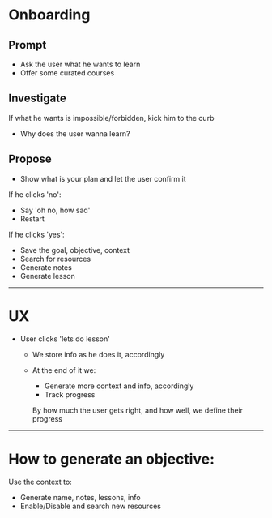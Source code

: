 # Onboarding

## Prompt

- Ask the user what he wants to learn
- Offer some curated courses

## Investigate

If what he wants is impossible/forbidden, kick him to the curb

- Why does the user wanna learn?

## Propose

- Show what is your plan and let the user confirm it

If he clicks 'no':
- Say 'oh no, how sad'
- Restart

If he clicks 'yes':
- Save the goal, objective, context
- Search for resources
- Generate notes
- Generate lesson
- - - - -

# UX

- User clicks 'lets do lesson'
    - We store info as he does it, accordingly

    - At the end of it we:
        - Generate more context and info, accordingly
        - Track progress
        
        By how much the user gets right, and how well, we define their progress
- - - - -

# How to generate an objective:
Use the context to:

- Generate name, notes, lessons, info
- Enable/Disable and search new resources
